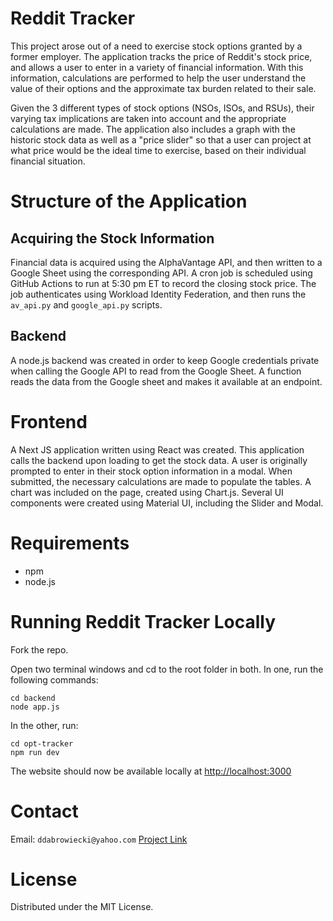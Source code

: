 # Reddit Tracker

This project arose out of a need to exercise stock options granted by a former employer. The application tracks the price of Reddit's stock price, and allows a user to enter in a variety of financial information. With this information, calculations are performed to help the user understand the value of their options and the approximate tax burden related to their sale.

Given the 3 different types of stock options (NSOs, ISOs, and RSUs), their varying tax implications are taken into account and the appropriate calculations are made. The application also includes a graph with the historic stock data as well as a "price slider" so that a user can project at what price would be the ideal time to exercise, based on their individual financial situation.

# Structure of the Application

## Acquiring the Stock Information

Financial data is acquired using the AlphaVantage API, and then written to a Google Sheet using the corresponding API. A cron job is scheduled using GitHub Actions to run at 5:30 pm ET to record the closing stock price. The job authenticates using Workload Identity Federation, and then runs the `av_api.py` and `google_api.py` scripts. 

## Backend

A node.js backend was created in order to keep Google credentials private when calling the Google API to read from the Google Sheet. A function reads the data from the Google sheet and makes it available at an endpoint.

# Frontend

A Next JS application written using React was created. This application calls the backend upon loading to get the stock data. A user is originally prompted to enter in their stock option information in a modal. When submitted, the necessary calculations are made to populate the tables. A chart was included on the page, created using Chart.js. Several UI components were created using Material UI, including the Slider and Modal.

# Requirements
- npm
- node.js

# Running Reddit Tracker Locally

Fork the repo.

Open two terminal windows and cd to the root folder in both. In one, run the following commands:

```
cd backend
node app.js
```

In the other, run:

```
cd opt-tracker
npm run dev
```

The website should now be available locally at [http://localhost:3000](http://localhost:3000)

# Contact

Email: `ddabrowiecki@yahoo.com`
[Project Link](http://www.github.com/ddabrowiecki/Tracker)

# License

Distributed under the MIT License.
